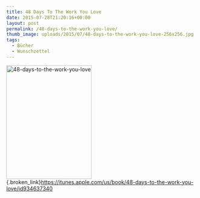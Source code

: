```yaml
---
title: 48 Days To The Work You Love
date: 2015-07-28T21:20:16+00:00
layout: post
permalink: /48-days-to-the-work-you-love/
thumb_image: uploads/2015/07/48-days-to-the-work-you-love-256x256.jpg
tags:
  - Bücher
  - Wunschzettel
---
```

[<img class=" size-medium wp-image-75 alignleft" src="http://blog.marco.betschart.nameuploads/2015/07/48-days-to-the-work-you-love-225x300.jpg" alt="48-days-to-the-work-you-love" width="225" height="300" srcset="uploads/2015/07/48-days-to-the-work-you-love-225x300.jpg 225w, uploads/2015/07/48-days-to-the-work-you-love-769x1024.jpg 769w, uploads/2015/07/48-days-to-the-work-you-love-144x192.jpg 144w, uploads/2015/07/48-days-to-the-work-you-love.jpg 794w" sizes="(max-width: 225px) 100vw, 225px" />](http://blog.marco.betschart.nameuploads/2015/07/48-days-to-the-work-you-love.jpg){.broken_link}<https://itunes.apple.com/us/book/48-days-to-the-work-you-love/id934637340>